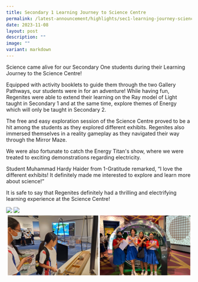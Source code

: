 ```yaml
---
title: Secondary 1 Learning Journey to Science Centre
permalink: /latest-announcement/highlights/sec1-learning-journey-science-centre/
date: 2023-11-08
layout: post
description: ""
image: ""
variant: markdown
---
```

Science came alive for our Secondary One students during their Learning Journey to the Science Centre!
 
Equipped with activity booklets to guide them through the two Gallery Pathways, our students were in for an adventure! While having fun, Regenites were able to extend their learning on the Ray model of Light taught in Secondary 1 and at the same time, explore themes of Energy which will only be taught in Secondary 2.
 
The free and easy exploration session of the Science Centre proved to be a hit among the students as they explored different exhibits. Regenites also immersed themselves in a reality gameplay as they navigated their way through the Mirror Maze.
 
We were also fortunate to catch the Energy Titan's show, where we were treated to exciting demonstrations regarding electricity.
 
Student Muhammad Hardy Haider from 1-Gratitude remarked, “I love the different exhibits! It definitely made me interested to explore and learn more about science!”
 
It is safe to say that Regenites definitely had a thrilling and electrifying learning experience at the Science Centre!

![](/images/Highlights%20Post/S1LJSciCtr2023-1.png)
![](/images/Highlights%20Post/S1LJSciCtr2023-2.png)
![](/images/Highlights%20Post/S1LJSciCtr2023-3.png)